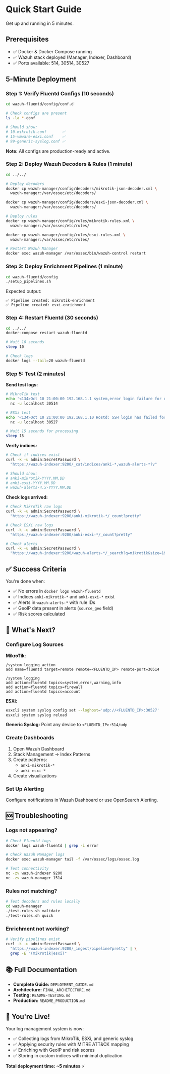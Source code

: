 # Quick Start Guide

Get up and running in 5 minutes.

## Prerequisites

- ✅ Docker & Docker Compose running
- ✅ Wazuh stack deployed (Manager, Indexer, Dashboard)
- ✅ Ports available: 514, 30514, 30527

## 5-Minute Deployment

### Step 1: Verify Fluentd Configs (10 seconds)

```bash
cd wazuh-fluentd/config/conf.d

# Check configs are present
ls -la *.conf

# Should show:
# 10-mikrotik.conf       ✅
# 15-vmware-esxi.conf    ✅
# 99-generic-syslog.conf ✅
```

**Note:** All configs are production-ready and active.

### Step 2: Deploy Wazuh Decoders & Rules (1 minute)

```bash
cd ../../

# Deploy decoders
docker cp wazuh-manager/config/decoders/mikrotik-json-decoder.xml \
  wazuh-manager:/var/ossec/etc/decoders/

docker cp wazuh-manager/config/decoders/esxi-json-decoder.xml \
  wazuh-manager:/var/ossec/etc/decoders/

# Deploy rules
docker cp wazuh-manager/config/rules/mikrotik-rules.xml \
  wazuh-manager:/var/ossec/etc/rules/

docker cp wazuh-manager/config/rules/esxi-rules.xml \
  wazuh-manager:/var/ossec/etc/rules/

# Restart Wazuh Manager
docker exec wazuh-manager /var/ossec/bin/wazuh-control restart
```

### Step 3: Deploy Enrichment Pipelines (1 minute)

```bash
cd wazuh-fluentd/config
./setup_pipelines.sh
```

Expected output:
```
✅ Pipeline created: mikrotik-enrichment
✅ Pipeline created: esxi-enrichment
```

### Step 4: Restart Fluentd (30 seconds)

```bash
cd ../../
docker-compose restart wazuh-fluentd

# Wait 10 seconds
sleep 10

# Check logs
docker logs --tail=20 wazuh-fluentd
```

### Step 5: Test (2 minutes)

**Send test logs:**

```bash
# MikroTik test
echo '<134>Oct 10 21:00:00 192.168.1.1 system,error login failure for user admin from 192.168.1.100 via ssh' | \
  nc -u localhost 30514

# ESXi test
echo '<134>Oct 10 21:00:00 192.168.1.10 Hostd: SSH login has failed for '\''root@10.0.0.50'\''' | \
  nc -u localhost 30527

# Wait 15 seconds for processing
sleep 15
```

**Verify indices:**

```bash
# Check if indices exist
curl -k -u admin:SecretPassword \
  "https://wazuh-indexer:9200/_cat/indices/anki-*,wazuh-alerts-*?v"

# Should show:
# anki-mikrotik-YYYY.MM.DD
# anki-esxi-YYYY.MM.DD
# wazuh-alerts-4.x-YYYY.MM.DD
```

**Check logs arrived:**

```bash
# Check MikroTik raw logs
curl -k -u admin:SecretPassword \
  "https://wazuh-indexer:9200/anki-mikrotik-*/_count?pretty"

# Check ESXi raw logs
curl -k -u admin:SecretPassword \
  "https://wazuh-indexer:9200/anki-esxi-*/_count?pretty"

# Check alerts
curl -k -u admin:SecretPassword \
  "https://wazuh-indexer:9200/wazuh-alerts-*/_search?q=mikrotik&size=1&pretty"
```

## ✅ Success Criteria

You're done when:

- ✅ No errors in `docker logs wazuh-fluentd`
- ✅ Indices `anki-mikrotik-*` and `anki-esxi-*` exist
- ✅ Alerts in `wazuh-alerts-*` with rule IDs
- ✅ GeoIP data present in alerts (`source_geo` field)
- ✅ Risk scores calculated

## 🎯 What's Next?

### Configure Log Sources

**MikroTik:**
```
/system logging action
add name=fluentd target=remote remote=<FLUENTD_IP> remote-port=30514

/system logging
add action=fluentd topics=system,error,warning,info
add action=fluentd topics=firewall
add action=fluentd topics=account
```

**ESXi:**
```bash
esxcli system syslog config set --loghost='udp://<FLUENTD_IP>:30527'
esxcli system syslog reload
```

**Generic Syslog:**
Point any device to `<FLUENTD_IP>:514/udp`

### Create Dashboards

1. Open Wazuh Dashboard
2. Stack Management → Index Patterns
3. Create patterns:
   - `anki-mikrotik-*`
   - `anki-esxi-*`
4. Create visualizations

### Set Up Alerting

Configure notifications in Wazuh Dashboard or use OpenSearch Alerting.

## 🆘 Troubleshooting

### Logs not appearing?

```bash
# Check Fluentd logs
docker logs wazuh-fluentd | grep -i error

# Check Wazuh Manager logs
docker exec wazuh-manager tail -f /var/ossec/logs/ossec.log

# Test connectivity
nc -zv wazuh-indexer 9200
nc -zv wazuh-manager 1514
```

### Rules not matching?

```bash
# Test decoders and rules locally
cd wazuh-manager
./test-rules.sh validate
./test-rules.sh quick
```

### Enrichment not working?

```bash
# Verify pipelines exist
curl -k -u admin:SecretPassword \
  "https://wazuh-indexer:9200/_ingest/pipeline?pretty" | \
  grep -E "(mikrotik|esxi)"
```

## 📚 Full Documentation

- **Complete Guide:** `DEPLOYMENT_GUIDE.md`
- **Architecture:** `FINAL_ARCHITECTURE.md`
- **Testing:** `README-TESTING.md`
- **Production:** `README_PRODUCTION.md`

## 🎉 You're Live!

Your log management system is now:
- ✅ Collecting logs from MikroTik, ESXi, and generic syslog
- ✅ Applying security rules with MITRE ATT&CK mapping
- ✅ Enriching with GeoIP and risk scores
- ✅ Storing in custom indices with minimal duplication

**Total deployment time: ~5 minutes** ⚡
